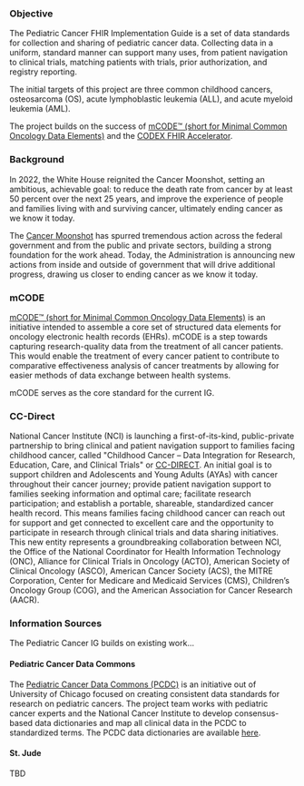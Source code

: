 ### Objective

The Pediatric Cancer FHIR Implementation Guide is a set of data standards for collection and sharing of pediatric cancer data. Collecting data in a uniform, standard manner can support many uses, from patient navigation to clinical trials, matching patients with trials, prior authorization, and registry reporting.

The initial targets of this project are three common childhood cancers, osteosarcoma (OS), acute lymphoblastic leukemia (ALL), and acute myeloid leukemia (AML).

The project builds on the success of [mCODE™ (short for Minimal Common Oncology Data Elements)](https://ascopubs.org/doi/full/10.1200/CCI.20.00059) and the [CODEX FHIR Accelerator](https://confluence.hl7.org/display/COD). 

### Background

In 2022, the White House reignited the Cancer Moonshot, setting an ambitious, achievable goal: to reduce the death rate from cancer by at least 50 percent over the next 25 years, and improve the experience of people and families living with and surviving cancer, ultimately ending cancer as we know it today. 

The [Cancer Moonshot](https://www.whitehouse.gov/briefing-room/statements-releases/2023/02/02/fact-sheet-on-one-year-anniversary-of-reignited-cancer-moonshot-biden-harris-administration-announces-new-actions-to-end-cancer-as-we-know-it/) has spurred tremendous action across the federal government and from the public and private sectors, building a strong foundation for the work ahead. Today, the Administration is announcing new actions from inside and outside of government that will drive additional progress, drawing us closer to ending cancer as we know it today.

### mCODE

[mCODE™ (short for Minimal Common Oncology Data Elements)](https://ascopubs.org/doi/full/10.1200/CCI.20.00059) is an initiative intended to assemble a core set of structured data elements for oncology electronic health records (EHRs). mCODE is a step towards capturing research-quality data from the treatment of all cancer patients. This would enable the treatment of every cancer patient to contribute to comparative effectiveness analysis of cancer treatments by allowing for easier methods of data exchange between health systems.

mCODE serves as the core standard for the current IG.

### CC-Direct

National Cancer Institute (NCI) is launching a first-of-its-kind, public-private partnership to bring clinical and patient navigation support to families facing childhood cancer, called "Childhood Cancer – Data Integration for Research, Education, Care, and Clinical Trials" or [CC-DIRECT](https://www.whitehouse.gov/briefing-room/statements-releases/2023/02/02/fact-sheet-on-one-year-anniversary-of-reignited-cancer-moonshot-biden-harris-administration-announces-new-actions-to-end-cancer-as-we-know-it/). An initial goal is to support children and Adolescents and Young Adults (AYAs) with cancer throughout their cancer journey; provide patient navigation support to families seeking information and optimal care; facilitate research participation; and establish a portable, shareable, standardized cancer health record. This means families facing childhood cancer can reach out for support and get connected to excellent care and the opportunity to participate in research through clinical trials and data sharing initiatives. This new entity represents a groundbreaking collaboration between NCI, the Office of the National Coordinator for Health Information Technology (ONC), Alliance for Clinical Trials in Oncology (ACTO), American Society of Clinical Oncology (ASCO), American Cancer Society (ACS), the MITRE Corporation, Center for Medicare and Medicaid Services (CMS), Children’s Oncology Group (COG), and the American Association for Cancer Research (AACR).

### Information Sources

The Pediatric Cancer IG builds on existing work...

#### Pediatric Cancer Data Commons 

The [Pediatric Cancer Data Commons (PCDC)](https://commons.cri.uchicago.edu/pcdc/) is an initiative out of University of Chicago focused on creating consistent data standards for research on pediatric cancers. The project team works with pediatric cancer experts and the National Cancer Institute to develop consensus-based data dictionaries and map all clinical data in the PCDC to standardized terms. The PCDC data dictionaries are available [here](https://commons.cri.uchicago.edu/data-dictionaries/).

#### St. Jude

TBD
